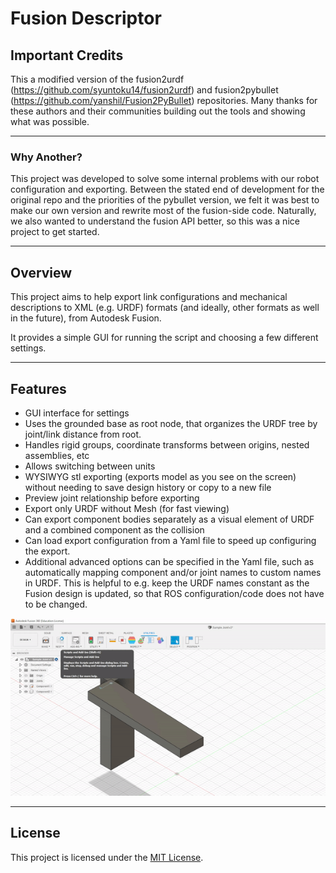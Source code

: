 # Fusion Descriptor

## Important Credits

This a modified version of the fusion2urdf (https://github.com/syuntoku14/fusion2urdf) and fusion2pybullet (https://github.com/yanshil/Fusion2PyBullet) repositories. Many thanks for these authors and their communities building out the tools and showing what was possible.  

---
### Why Another?

This project was developed to solve some internal problems with our robot configuration and exporting. Between the stated end of development for the original repo and the priorities of the pybullet version, we felt it was best to make our own version and rewrite most of the fusion-side code.  Naturally, we also wanted to understand the fusion API better, so this was a nice project to get started. 

---
## Overview

This project aims to help export link configurations and mechanical descriptions to XML (e.g. URDF) formats (and ideally, other formats as well in the future), from Autodesk Fusion. 

It provides a simple GUI for running the script and choosing a few different settings.  

---
## Features

- GUI interface for settings
- Uses the grounded base as root node, that organizes the URDF tree by joint/link distance from root.
- Handles rigid groups, coordinate transforms between origins, nested assemblies, etc
- Allows switching between units
- WYSIWYG stl exporting (exports model as you see on the screen) without needing to save design history or copy to a new file
- Preview joint relationship before exporting
- Export only URDF without Mesh (for fast viewing)
- Can export component bodies separately as a visual element of URDF and a combined component as the collision
- Can load export configuration from a Yaml file to speed up configuring the export.
- Additional advanced options can be specified in the Yaml file, such as automatically mapping component and/or joint names to custom names in URDF.
  This is helpful to e.g. keep the URDF names constant as the Fusion design is updated, so that ROS configuration/code does not have to be changed.

<img src="docs/imagesforgettingstarted/gui.gif" alt="drawing" width="800"/>

---
## License
This project is licensed under the [MIT License](LICENSE.md).